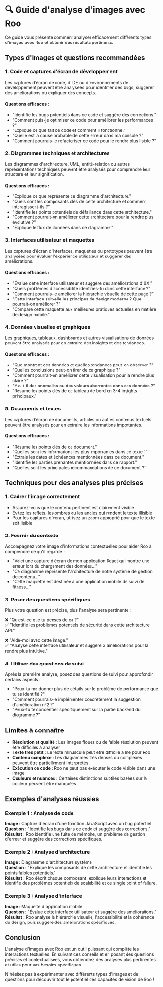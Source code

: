 # 🔍 Guide d'analyse d'images avec Roo

Ce guide vous présente comment analyser efficacement différents types d'images avec Roo et obtenir des résultats pertinents.

## Types d'images et questions recommandées

### 1. Code et captures d'écran de développement

Les captures d'écran de code, d'IDE ou d'environnements de développement peuvent être analysées pour identifier des bugs, suggérer des améliorations ou expliquer des concepts.

#### Questions efficaces :
- "Identifie les bugs potentiels dans ce code et suggère des corrections."
- "Comment puis-je optimiser ce code pour améliorer les performances ?"
- "Explique ce que fait ce code et comment il fonctionne."
- "Quelle est la cause probable de cette erreur dans ma console ?"
- "Comment pourrais-je refactoriser ce code pour le rendre plus lisible ?"

### 2. Diagrammes techniques et architectures

Les diagrammes d'architecture, UML, entité-relation ou autres représentations techniques peuvent être analysés pour comprendre leur structure et leur signification.

#### Questions efficaces :
- "Explique ce que représente ce diagramme d'architecture."
- "Quels sont les composants clés de cette architecture et comment interagissent-ils ?"
- "Identifie les points potentiels de défaillance dans cette architecture."
- "Comment pourrait-on améliorer cette architecture pour la rendre plus évolutive ?"
- "Explique le flux de données dans ce diagramme."

### 3. Interfaces utilisateur et maquettes

Les captures d'écran d'interfaces, maquettes ou prototypes peuvent être analysées pour évaluer l'expérience utilisateur et suggérer des améliorations.

#### Questions efficaces :
- "Évalue cette interface utilisateur et suggère des améliorations d'UX."
- "Quels problèmes d'accessibilité identifies-tu dans cette interface ?"
- "Comment pourrais-je améliorer la hiérarchie visuelle de cette page ?"
- "Cette interface suit-elle les principes de design moderne ? Que pourrait-on améliorer ?"
- "Compare cette maquette aux meilleures pratiques actuelles en matière de design mobile."

### 4. Données visuelles et graphiques

Les graphiques, tableaux, dashboards et autres visualisations de données peuvent être analysés pour en extraire des insights et des tendances.

#### Questions efficaces :
- "Que montrent ces données et quelles tendances peut-on observer ?"
- "Quelles conclusions peut-on tirer de ce graphique ?"
- "Comment pourrait-on améliorer cette visualisation pour la rendre plus claire ?"
- "Y a-t-il des anomalies ou des valeurs aberrantes dans ces données ?"
- "Résume les points clés de ce tableau de bord en 3-4 insights principaux."

### 5. Documents et textes

Les captures d'écran de documents, articles ou autres contenus textuels peuvent être analysés pour en extraire les informations importantes.

#### Questions efficaces :
- "Résume les points clés de ce document."
- "Quelles sont les informations les plus importantes dans ce texte ?"
- "Extrais les dates et échéances mentionnées dans ce document."
- "Identifie les parties prenantes mentionnées dans ce rapport."
- "Quelles sont les principales recommandations de ce document ?"

## Techniques pour des analyses plus précises

### 1. Cadrer l'image correctement

- Assurez-vous que le contenu pertinent est clairement visible
- Évitez les reflets, les ombres ou les angles qui rendent le texte illisible
- Pour les captures d'écran, utilisez un zoom approprié pour que le texte soit lisible

### 2. Fournir du contexte

Accompagnez votre image d'informations contextuelles pour aider Roo à comprendre ce qu'il regarde :

- "Voici une capture d'écran de mon application React qui montre une erreur lors du chargement des données..."
- "Ce diagramme représente l'architecture de notre système de gestion de contenu..."
- "Cette maquette est destinée à une application mobile de suivi de fitness..."

### 3. Poser des questions spécifiques

Plus votre question est précise, plus l'analyse sera pertinente :

❌ "Qu'est-ce que tu penses de ça ?"  
✅ "Identifie les problèmes potentiels de sécurité dans cette architecture API."

❌ "Aide-moi avec cette image."  
✅ "Analyse cette interface utilisateur et suggère 3 améliorations pour la rendre plus intuitive."

### 4. Utiliser des questions de suivi

Après la première analyse, posez des questions de suivi pour approfondir certains aspects :

- "Peux-tu me donner plus de détails sur le problème de performance que tu as identifié ?"
- "Comment pourrais-je implémenter concrètement la suggestion d'amélioration n°2 ?"
- "Peux-tu te concentrer spécifiquement sur la partie backend du diagramme ?"

## Limites à connaître

- **Résolution et qualité** : Les images floues ou de faible résolution peuvent être difficiles à analyser
- **Texte très petit** : Le texte minuscule peut être difficile à lire pour Roo
- **Contenu complexe** : Les diagrammes très denses ou complexes peuvent être partiellement interprétés
- **Exécution de code** : Roo ne peut pas exécuter le code visible dans une image
- **Couleurs et nuances** : Certaines distinctions subtiles basées sur la couleur peuvent être manquées

## Exemples d'analyses réussies

### Exemple 1 : Analyse de code

**Image** : Capture d'écran d'une fonction JavaScript avec un bug potentiel  
**Question** : "Identifie les bugs dans ce code et suggère des corrections."  
**Résultat** : Roo identifie une fuite de mémoire, un problème de gestion d'erreur et suggère des corrections spécifiques.

### Exemple 2 : Analyse d'architecture

**Image** : Diagramme d'architecture système  
**Question** : "Explique les composants de cette architecture et identifie les points faibles potentiels."  
**Résultat** : Roo décrit chaque composant, explique leurs interactions et identifie des problèmes potentiels de scalabilité et de single point of failure.

### Exemple 3 : Analyse d'interface

**Image** : Maquette d'application mobile  
**Question** : "Évalue cette interface utilisateur et suggère des améliorations."  
**Résultat** : Roo analyse la hiérarchie visuelle, l'accessibilité et la cohérence du design, puis suggère des améliorations spécifiques.

## Conclusion

L'analyse d'images avec Roo est un outil puissant qui complète les interactions textuelles. En suivant ces conseils et en posant des questions précises et contextualisées, vous obtiendrez des analyses plus pertinentes et utiles pour vos besoins spécifiques.

N'hésitez pas à expérimenter avec différents types d'images et de questions pour découvrir tout le potentiel des capacités de vision de Roo !